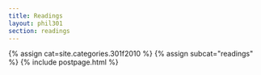 ```yaml
---
title: Readings
layout: phil301
section: readings
---
```


{% assign cat=site.categories.301f2010 %}
{% assign subcat="readings" %}
{% include postpage.html %}